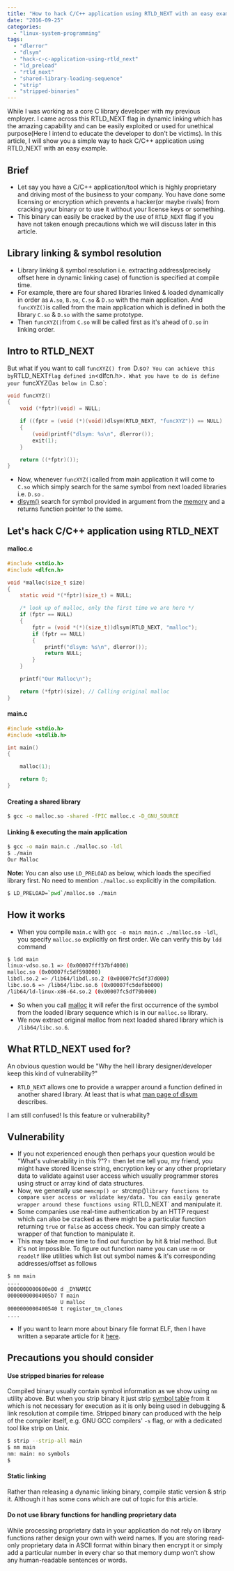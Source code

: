 ```yaml
---
title: "How to hack C/C++ application using RTLD_NEXT with an easy example"
date: "2016-09-25"
categories: 
  - "linux-system-programming"
tags: 
  - "dlerror"
  - "dlsym"
  - "hack-c-c-application-using-rtld_next"
  - "ld_preload"
  - "rtld_next"
  - "shared-library-loading-sequence"
  - "strip"
  - "stripped-binaries"
---
```


While I was working as a core C library developer with my previous employer. I came across this RTLD\_NEXT flag in dynamic linking which has the amazing capability and can be easily exploited or used for unethical purpose(Here I intend to educate the developer to don't be victims). In this article, I will show you a simple way to hack C/C++ application using RTLD\_NEXT with an easy example.

## Brief

- Let say you have a C/C++ application/tool which is highly proprietary and driving most of the business to your company. You have done some licensing or encryption which prevents a hacker(or maybe rivals) from cracking your binary or to use it without your license keys or something.
- This binary can easily be cracked by the use of `RTLD_NEXT` flag if you have not taken enough precautions which we will discuss later in this article.

## Library linking & symbol resolution

- Library linking & symbol resolution i.e. extracting address(precisely offset here in dynamic linking case) of function is specified at compile time.
- For example, there are four shared libraries linked & loaded dynamically in order as `A.so`, `B.so`, `C.so` & `D.so` with the main application. And `funcXYZ()`is called from the main application which is defined in both the library `C.so` & `D.so` with the same prototype.
- Then `funcXYZ()`from `C.so` will be called first as it's ahead of `D.so` in linking order.

## Intro to RTLD\_NEXT

But what if you want to call `funcXYZ() from `D.so` ? You can achieve this by `RTLD_NEXT` flag defined in `<dlfcn.h>`. What you have to do is define your `funcXYZ()`as below in `C.so`:

```c
void funcXYZ()
{
    void (*fptr)(void) = NULL;

    if ((fptr = (void (*)(void))dlsym(RTLD_NEXT, "funcXYZ")) == NULL)
    {
        (void)printf("dlsym: %s\n", dlerror());
        exit(1);
    }

    return ((*fptr)());
}
```

- Now, whenever `funcXYZ()`called from main application it will come to `C.so` which simply search for the same symbol from next loaded libraries i.e. `D.so` .
- [dlsym()](https://linux.die.net/man/3/dlsym) search for symbol provided in argument from the [memory](/posts/how-does-virtual-memory-work/) and a returns function pointer to the same.

## Let's hack C/C++ application using RTLD\_NEXT

#### malloc.c

```c
#include <stdio.h>
#include <dlfcn.h>

void *malloc(size_t size)
{
    static void *(*fptr)(size_t) = NULL;

    /* look up of malloc, only the first time we are here */
    if (fptr == NULL)
    {
        fptr = (void *(*)(size_t))dlsym(RTLD_NEXT, "malloc");
        if (fptr == NULL)
        {
            printf("dlsym: %s\n", dlerror());
            return NULL;
        }
    }

    printf("Our Malloc\n");

    return (*fptr)(size); // Calling original malloc
}
```

#### main.c

```c
#include <stdio.h>
#include <stdlib.h>

int main()
{

    malloc(1);

    return 0;
}
```

#### Creating a shared library

```bash
$ gcc -o malloc.so -shared -fPIC malloc.c -D_GNU_SOURCE
```

#### Linking & executing the main application

```bash
$ gcc -o main main.c ./malloc.so -ldl
$ ./main
Our Malloc
```

**Note:** You can also use `LD_PRELOAD` as below, which loads the specified library first. No need to mention `./malloc.so` explicitly in the compilation.

```bash
$ LD_PRELOAD=`pwd`/malloc.so ./main
```

## How it works

- When you compile `main.c` with `gcc -o main main.c ./malloc.so -ldl`, you specify `malloc.so` explicitly on first order. We can verify this by `ldd` command

```bash
$ ldd main
linux-vdso.so.1 => (0x00007fff37bf4000)
malloc.so (0x00007fc5df598000)
libdl.so.2 => /lib64/libdl.so.2 (0x00007fc5df37d000)
libc.so.6 => /lib64/libc.so.6 (0x00007fc5defbb000)
/lib64/ld-linux-x86-64.so.2 (0x00007fc5df79b000)
```

- So when you call [malloc](/posts/how-do-malloc-free-work-in-c/) it will refer the first occurrence of the symbol from the loaded library sequence which is in our `malloc.so` library.
- We now extract original malloc from next loaded shared library which is `/lib64/libc.so.6`.

## What RTLD\_NEXT used for?

An obvious question would be "Why the hell library designer/developer keep this kind of vulnerability?"

- `RTLD_NEXT` allows one to provide a wrapper around a function defined in another shared library. At least that is what [man page of dlsym](https://linux.die.net/man/3/dlsym) describes.

I am still confused! Is this feature or vulnerability?

## Vulnerability

- If you not experienced enough then perhaps your question would be "What's vulnerability in this ?"?‍♀️ then let me tell you, my friend, you might have stored license string, encryption key or any other proprietary data to validate against user access which usually programmer stores using struct or array kind of data structures.
- Now, we generally use `memcmp() or `strcmp()`library functions to compare user access or validate key/data. You can easily generate wrapper around these functions using `RTLD_NEXT` and manipulate it.
- Some companies use real-time authentication by an HTTP request which can also be cracked as there might be a particular function returning `true` or `false` as access check. You can simply create a wrapper of that function to manipulate it.
- This may take more time to find out function by hit & trial method. But it's not impossible. To figure out function name you can use `nm` or `readelf` like utilities which list out symbol names & it's corresponding addresses/offset as follows

```bash
$ nm main 
....                                                                                                                                                             
0000000000600e00 d _DYNAMIC                                                                                                                                           
00000000004005b7 T main                                                                                                                                                      
                 U malloc                                                                                                                                                    
0000000000400540 t register_tm_clones    
....
```

- If you want to learn more about binary file format ELF, then I have written a separate article for it [here](/posts/understand-elf-file-format/).

## Precautions you should consider

#### Use stripped binaries for release

Compiled binary usually contain symbol information as we show using `nm` utility above. But when you strip binary it just strip [symbol table](/posts/understand-elf-file-format/) from it which is not necessary for execution as it is only being used in debugging & link resolution at compile time. Stripped binary can produced with the help of the compiler itself, e.g. GNU GCC compilers' `-s` flag, or with a dedicated tool like strip on Unix.

```bash
$ strip --strip-all main
$ nm main                                                                                                                                                              
nm: main: no symbols
$
```

#### Static linking

Rather than releasing a dynamic linking binary, compile static version & strip it. Although it has some cons which are out of topic for this article.

#### Do not use library functions for handling proprietary data

While processing proprietary data in your application do not rely on library functions rather design your own with weird names. If you are storing read-only proprietary data in ASCII format within binary then encrypt it or simply add a particular number in every char so that memory dump won't show any human-readable sentences or words.
